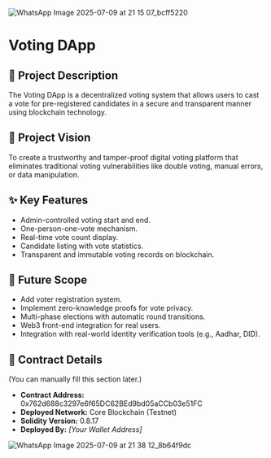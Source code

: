 ![WhatsApp Image 2025-07-09 at 21 15 07_bcff5220](https://github.com/user-attachments/assets/dc898894-90f7-4b7d-8311-b034904c4a8f)
# Voting DApp

## 📌 Project Description
The Voting DApp is a decentralized voting system that allows users to cast a vote for pre-registered candidates in a secure and transparent manner using blockchain technology.

## 🎯 Project Vision
To create a trustworthy and tamper-proof digital voting platform that eliminates traditional voting vulnerabilities like double voting, manual errors, or data manipulation.

## ✨ Key Features
- Admin-controlled voting start and end.
- One-person-one-vote mechanism.
- Real-time vote count display.
- Candidate listing with vote statistics.
- Transparent and immutable voting records on blockchain.

## 🚀 Future Scope
- Add voter registration system.
- Implement zero-knowledge proofs for vote privacy.
- Multi-phase elections with automatic round transitions.
- Web3 front-end integration for real users.
- Integration with real-world identity verification tools (e.g., Aadhar, DID).

## 📄 Contract Details
(You can manually fill this section later.)

- **Contract Address:** 0x762d688c3297e6f65DC62BEd9bd05aCCb03e51FC
- **Deployed Network:** Core Blockchain (Testnet)
- **Solidity Version:** 0.8.17
- **Deployed By:** *[Your Wallet Address]*

![WhatsApp Image 2025-07-09 at 21 38 12_8b64f9dc](https://github.com/user-attachments/assets/010a00f1-21a9-4da3-bd3d-77773ea2cbf4)
